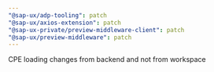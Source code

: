 ```yaml
---
"@sap-ux/adp-tooling": patch
"@sap-ux/axios-extension": patch
"@sap-ux-private/preview-middleware-client": patch
"@sap-ux/preview-middleware": patch
---
```


CPE loading changes from backend and not from workspace
